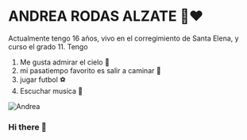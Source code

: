 # ANDREA RODAS ALZATE :gem::hearts:
Actualmente tengo 16 años, vivo en el corregimiento de Santa Elena, y curso el grado 11.
Tengo
1. Me gusta admirar el cielo :city_sunset:
2. mi pasatiempo favorito es salir a caminar  :runner:
3. jugar futbol :soccer:
4. Escuchar musica :musical_score:

![Andrea](https://user-images.githubusercontent.com/104166459/166819982-78fd78ea-19ef-4a96-ab44-2d9f4446c7a7.png)


### Hi there 👋

<!--
**a1020108916/a1020108916** is a ✨ _special_ ✨ repository because its `README.md` (this file) appears on your GitHub profile.

Here are some ideas to get you started:

- 🔭 I’m currently working on ...
- 🌱 I’m currently learning ...
- 👯 I’m looking to collaborate on ...
- 🤔 I’m looking for help with ...
- 💬 Ask me about ...
- 📫 How to reach me: ...
- 😄 Pronouns: ...
- ⚡ Fun fact: ...
-->
